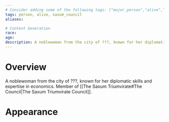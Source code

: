 ```yaml
---
# Consider adding some of the following tags: ["major_person","alive","dead"]
tags: person, alive, saxum_council
aliases:

# Content Generation
race:
age:
description: A noblewoman from the city of ???, known for her diplomatic skills and expertise in economics.
---
```

# Overview
A noblewoman from the city of ???, known for her diplomatic skills and expertise in economics. Member of [[The Saxum Triumvirate#The Council|The Saxum Triumvirate Council]].
# Appearance
